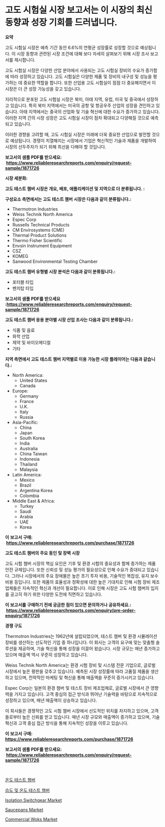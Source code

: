 <p><h1>고도 시험실 시장 보고서는 이 시장의 최신 동향과 성장 기회를 드러냅니다.</h1></p><p><strong>요약</strong></p>
<p><p>고도 시험실 시장은 예측 기간 동안 6.6%의 연평균 성장률로 성장할 것으로 예상됩니다. 이 시장 동향과 관련된 시장 조건에 대해 보다 자세히 살펴보기 위해 시장 조사 보고서를 제시합니다.</p><p>고도 시험실 시장은 다양한 산업 분야에서 사용되는 고도 시험실 장비의 수요가 증가함에 따라 성장하고 있습니다. 고도 시험실은 다양한 제품 및 장비의 내구성 및 성능을 평가하는 데 중요한 역할을 합니다. 또한 산업용 고도 시험실이 점점 더 중요해지면서 이 시장은 더 큰 성장 가능성을 갖고 있습니다.</p><p>지리적으로 분포된 고도 시험실 시장은 북미, 아태 지역, 유럽, 미국 및 중국에서 성장하고 있습니다. 특히 북미 지역에서는 미국의 공항 및 항공우주 산업의 성장을 견인하고 있습니다. 아태 지역에서는 중국의 산업화 및 기술 혁신에 대한 수요가 증가하고 있습니다. 이러한 지역 간의 시장 성장은 고도 시험실 시장이 점차 확대되고 다양해질 것으로 예측되고 있습니다.</p><p>이러한 경향을 고려할 때, 고도 시험실 시장은 미래에 더욱 중요한 산업으로 발전할 것으로 예상됩니다. 경쟁이 치열해지는 시장에서 기업은 혁신적인 기술과 제품을 개발하여 시장의 선두주자가 되기 위해 최선을 다해야 할 것입니다.</p></p>
<p><strong>보고서의 샘플 PDF를 받으세요: &nbsp;<a href="https://www.reliableresearchreports.com/enquiry/request-sample/1871726">https://www.reliableresearchreports.com/enquiry/request-sample/1871726</a></strong></p>
<p><strong>시장 세분화:</strong></p>
<p><strong> 고도 테스트 챔버 시장은 개요, 배포, 애플리케이션 및 지역으로 더 분류됩니다. :</strong></p>
<p><strong>구성요소 측면에서는 고도 테스트 챔버 시장은 다음과 같이 분류됩니다.:</strong></p>
<p><ul><li>Thermotron Industries</li><li>Weiss Technik North America</li><li>Espec Corp</li><li>Russells Technical Products</li><li>CM Envirosystems (CME)</li><li>Thermal Product Solutions</li><li>Thermo Fisher Scientific</li><li>Envsin Instrument Equipment</li><li>CSZ</li><li>KOMEG</li><li>Sanwood Environmental Testing Chamber</li></ul></p>
<p><strong> 고도 테스트 챔버 유형별 시장 분석은 다음과 같이 분류됩니다.:</strong></p>
<p><ul><li>포터블 타입</li><li>벤치탑 타입</li></ul></p>
<p><strong>보고서의 샘플 PDF를 받으세요 :<a href="https://www.reliableresearchreports.com/enquiry/request-sample/1871726">https://www.reliableresearchreports.com/enquiry/request-sample/1871726</a></strong></p>
<p><strong> 고도 테스트 챔버 응용 분야별 시장 산업 조사는 다음과 같이 분류됩니다.:</strong></p>
<p><ul><li>식품 및 음료</li><li>화학 산업</li><li>제약 및 바이오메디컬</li><li>기타</li></ul></p>
<p><strong>지역 측면에서 고도 테스트 챔버 지역별로 이용 가능한 시장 플레이어는 다음과 같습니다.:</strong></p>
<p><ul>
    <li>
        North America:
        <ul>
            <li>United States</li>
            <li>Canada</li>
        </ul>
    </li>
    <li>
        Europe:
        <ul>
            <li>Germany</li>
            <li>France</li>
            <li>U.K.</li>
            <li>Italy</li>
            <li>Russia</li>
        </ul>
    </li>
    <li>
        Asia-Pacific:
        <ul>
            <li>China</li>
            <li>Japan</li>
            <li>South Korea</li>
            <li>India</li>
            <li>Australia</li>
            <li>China Taiwan</li>
            <li>Indonesia</li>
            <li>Thailand</li>
            <li>Malaysia</li>
        </ul>
    </li>
    <li>
        Latin America:
        <ul>
            <li>Mexico</li>
            <li>Brazil</li>
            <li>Argentina Korea</li>
            <li>Colombia</li>
        </ul>
    </li>
    <li>
        Middle East & Africa:
        <ul>
            <li>Turkey</li>
            <li>Saudi</li>
            <li>Arabia</li>
            <li>UAE</li>
            <li>Korea</li>
        </ul>
    </li>
    </ul></p>
<p><strong>이 보고서 구매: &nbsp;<a href="https://www.reliableresearchreports.com/purchase/1871726">https://www.reliableresearchreports.com/purchase/1871726</a></strong></p>
<p><strong>고도 테스트 챔버의 주요 동인 및 장벽 시장</strong></p>
<p><p>고도 시험 챔버 시장의 핵심 요인은 기후 및 환경 시험의 중요성과 함께 증가하는 제품 안전 규제입니다. 또한 신뢰성 및 성능 평가의 필요성으로 인해 수요가 증대되고 있습니다. 그러나 시장에서의 주요 장애물은 높은 초기 투자 비용, 기술적인 복잡성, 유지 보수 비용 등입니다. 또한 제품의 효율성과 정확성에 대한 높은 기대치로 인해 시험 장비 제조업체들은 지속적인 혁신과 개선이 필요합니다. 이로 인해 시장은 고도 시험 챔버의 입지를 공고히 하기 위한 다양한 도전에 직면하고 있습니다.</p></p>
<p><strong>이 보고서를 구매하기 전에 궁금한 점이 있으면 문의하거나 공유하세요.: &nbsp;<a href="https://www.reliableresearchreports.com/enquiry/pre-order-enquiry/1871726">https://www.reliableresearchreports.com/enquiry/pre-order-enquiry/1871726</a></strong></p>
<p><strong>경쟁 구도</strong></p>
<p><p>Thermotron Industries는 1962년에 설립되었으며, 테스트 챔버 및 환경 시뮬레이션 장비를 생산하는 선도적인 기업 중 하나입니다. 이 회사는 고객의 요구에 맞는 맞춤형 솔루션을 제공하며, 기술 혁신을 통해 성장을 이끌어 왔습니다. 시장 규모는 매년 증가하고 있으며 매출액 역시 꾸준히 성장하고 있습니다.</p><p>Weiss Technik North America는 환경 시험 장비 및 시스템 전문 기업으로, 글로벌 시장에서 높은 평판을 갖추고 있습니다. 예측된 시장 성장률에 따라 고품질 제품을 생산하고 있으며, 전략적인 마케팅 및 혁신을 통해 매출액을 꾸준히 증가시키고 있습니다.</p><p>Espec Corp는 일본의 환경 챔버 및 테스트 장비 제조업체로, 글로벌 시장에서 큰 영향력을 가지고 있습니다. 고객 중심의 접근 방식과 뛰어난 기술력을 바탕으로 지속적으로 성장하고 있으며, 매년 매출액이 상승하고 있습니다.</p><p>이 회사들은 경쟁적인 고도 시험 챔버 시장에서 선도적인 위치를 차지하고 있으며, 고객들로부터 높은 신뢰를 받고 있습니다. 매년 시장 규모와 매출액이 증가하고 있으며, 기술 혁신과 고객 중심 접근 방식을 통해 지속적인 성장을 이루고 있습니다.</p></p>
<p><strong>이 보고서 구매: &nbsp; <a href="https://www.reliableresearchreports.com/purchase/1871726">https://www.reliableresearchreports.com/purchase/1871726</a></strong></p>
<p><strong>보고서의 샘플 PDF를 받으세요: &nbsp;<a href="https://www.reliableresearchreports.com/enquiry/request-sample/1871726">https://www.reliableresearchreports.com/enquiry/request-sample/1871726</a></strong><strong></strong></p>
<p>&nbsp;</p>
<p><p><a href="https://github.com/vs2869dizt0/Market-Research-Report-List-1/blob/main/48271733376.md">온도 테스트 챔버</a></p><p><a href="https://github.com/sougarounis/Market-Research-Report-List-3/blob/main/15385343375.md">습도 및 온도 테스트 챔버</a></p><p><a href="https://issuu.com/reportprime-2/docs/isolation-switchgear-market-size-2030.pptx">Isolation Switchgear Market</a></p><p><a href="https://github.com/gdfhhhj/Market-Research-Report-List-3/blob/main/saucepans-market.md">Saucepans Market</a></p><p><a href="https://github.com/RichRobinson5/Market-Research-Report-List-4/blob/main/commercial-woks-market.md">Commercial Woks Market</a></p></p>